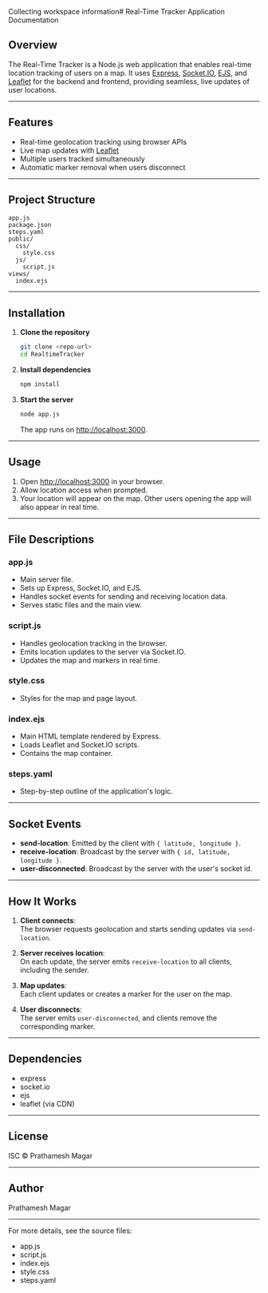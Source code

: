 Collecting workspace information# Real-Time Tracker Application Documentation

## Overview

The Real-Time Tracker is a Node.js web application that enables real-time location tracking of users on a map. It uses [Express](https://expressjs.com/), [Socket.IO](https://socket.io/), [EJS](https://ejs.co/), and [Leaflet](https://leafletjs.com/) for the backend and frontend, providing seamless, live updates of user locations.

---

## Features

- Real-time geolocation tracking using browser APIs
- Live map updates with [Leaflet](https://leafletjs.com/)
- Multiple users tracked simultaneously
- Automatic marker removal when users disconnect

---

## Project Structure

```
app.js
package.json
steps.yaml
public/
  css/
    style.css
  js/
    script.js
views/
  index.ejs
```

---

## Installation

1. **Clone the repository**

   ```sh
   git clone <repo-url>
   cd RealtimeTracker
   ```

2. **Install dependencies**

   ```sh
   npm install
   ```

3. **Start the server**
   ```sh
   node app.js
   ```
   The app runs on [http://localhost:3000](http://localhost:3000).

---

## Usage

1. Open [http://localhost:3000](http://localhost:3000) in your browser.
2. Allow location access when prompted.
3. Your location will appear on the map. Other users opening the app will also appear in real time.

---

## File Descriptions

### app.js

- Main server file.
- Sets up Express, Socket.IO, and EJS.
- Handles socket events for sending and receiving location data.
- Serves static files and the main view.

### script.js

- Handles geolocation tracking in the browser.
- Emits location updates to the server via Socket.IO.
- Updates the map and markers in real time.

### style.css

- Styles for the map and page layout.

### index.ejs

- Main HTML template rendered by Express.
- Loads Leaflet and Socket.IO scripts.
- Contains the map container.

### steps.yaml

- Step-by-step outline of the application's logic.

---

## Socket Events

- **send-location**: Emitted by the client with `{ latitude, longitude }`.
- **receive-location**: Broadcast by the server with `{ id, latitude, longitude }`.
- **user-disconnected**: Broadcast by the server with the user's socket id.

---

## How It Works

1. **Client connects**:  
   The browser requests geolocation and starts sending updates via `send-location`.

2. **Server receives location**:  
   On each update, the server emits `receive-location` to all clients, including the sender.

3. **Map updates**:  
   Each client updates or creates a marker for the user on the map.

4. **User disconnects**:  
   The server emits `user-disconnected`, and clients remove the corresponding marker.

---

## Dependencies

- express
- socket.io
- ejs
- leaflet (via CDN)

---

## License

ISC © Prathamesh Magar

---

## Author

Prathamesh Magar

---

For more details, see the source files:

- app.js
- script.js
- index.ejs
- style.css
- steps.yaml
